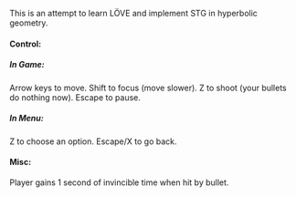 This is an attempt to learn LÖVE and implement STG in hyperbolic geometry.

#### Control:
##### In Game:
Arrow keys to move.
Shift to focus (move slower).
Z to shoot (your bullets do nothing now).
Escape to pause.
##### In Menu:
Z to choose an option.
Escape/X to go back.

#### Misc:
Player gains 1 second of invincible time when hit by bullet.